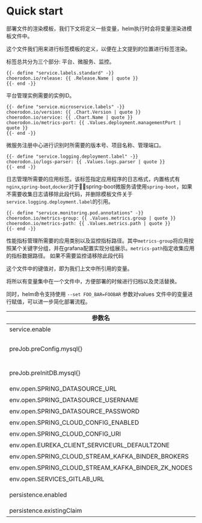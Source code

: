 # Quick start

部署文件的渲染模板，我们下文将定义一些变量，helm执行时会将变量渲染进模板文件中。


这个文件我们用来进行标签模板的定义，以便在上文提到的位置进行标签渲染。

标签总共分为三个部分: 平台、微服务、监控。



```
{{- define "service.labels.standard" -}}
choerodon.io/release: {{ .Release.Name | quote }}
{{- end -}}
```
平台管理实例需要的实例ID。



```
{{- define "service.microservice.labels" -}}
choerodon.io/version: {{ .Chart.Version | quote }}
choerodon.io/service: {{ .Chart.Name | quote }}
choerodon.io/metrics-port: {{ .Values.deployment.managementPort | quote }}
{{- end -}}
```
微服务注册中心进行识别时所需要的版本号、项目名称、管理端口。



```
{{- define "service.logging.deployment.label" -}}
choerodon.io/logs-parser: {{ .Values.logs.parser | quote }}
{{- end -}}
```
日志管理所需要的应用标签。该标签指定应用程序的日志格式，内置格式有`nginx`,`spring-boot`,`docker`对于spring-boot微服务请使用`spring-boot`，如果不需要收集日志请移除此段代码，并删除模板文件关于`service.logging.deployment.label`的引用。


```
{{- define "service.monitoring.pod.annotations" -}}
choerodon.io/metrics-group: {{ .Values.metrics.group | quote }}
choerodon.io/metrics-path: {{ .Values.metrics.path | quote }}
{{- end -}}
```
性能指标管理所需要的应用类别以及监控指标路径。其中`metrics-group`将应用按照某个关键字分组，并在grafana配置实现分组展示。`metrics-path`指定收集应用的指标数据路径。
如果不需要监控请移除此段代码


这个文件中的键值对，即为我们上文中所引用的变量。

将所以有变量集中在一个文件中，方便部署的时候进行归档以及灵活替换。

同时，helm命令支持使用 `--set FOO_BAR=FOOBAR` 参数对values 文件中的变量进行赋值，可以进一步简化部署流程。



参数名 | 含义 
--- |  --- 
service.enable|是否创建service
preJob.preConfig.mysql{}|初始化配置所需manager_service数据库信息
preJob.preInitDB.mysql{}|初始化数据库所需数据库信息
env.open.SPRING_DATASOURCE_URL|数据库链接地址
env.open.SPRING_DATASOURCE_USERNAME|数据库用户名
env.open.SPRING_DATASOURCE_PASSWORD|数据库密码
env.open.SPRING_CLOUD_CONFIG_ENABLED|启用配置中心
env.open.SPRING_CLOUD_CONFIG_URI|配置中心地址
env.open.EUREKA_CLIENT_SERVICEURL_DEFAULTZONE|注册服务地址
env.open.SPRING_CLOUD_STREAM_KAFKA_BINDER_BROKERS|kafk地址
env.open.SPRING_CLOUD_STREAM_KAFKA_BINDER_ZK_NODES|zookeeper地址
env.open.SERVICES_GITLAB_URL|gitlab地址
persistence.enabled|是否启用持久化存储
persistence.existingClaim|绑定的pvc名称
